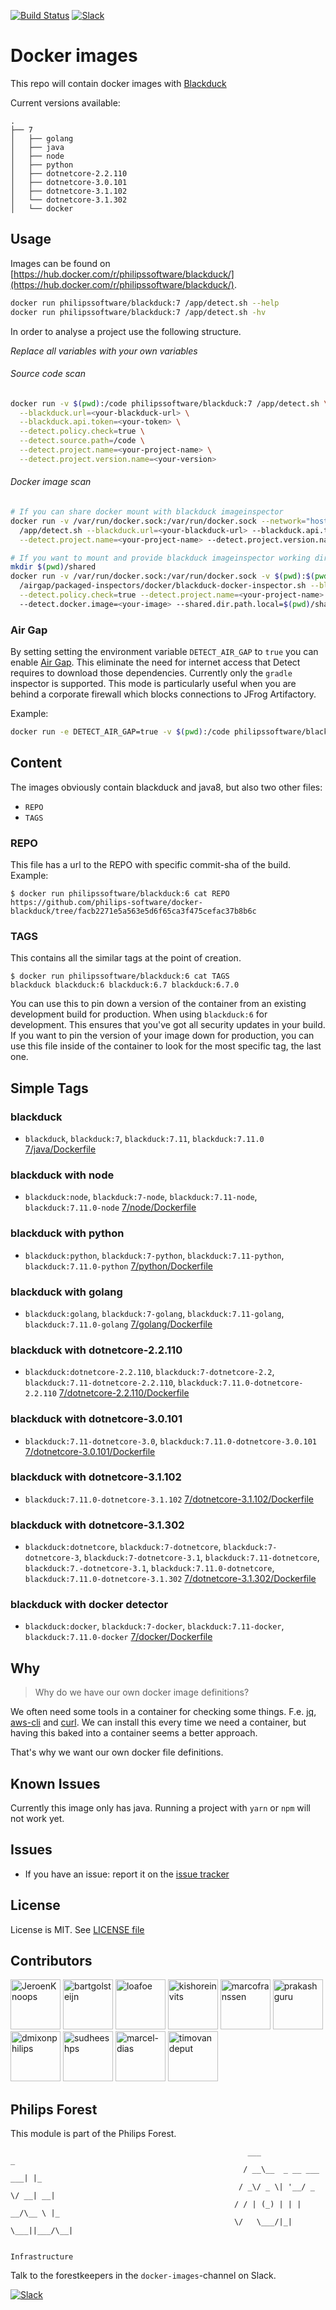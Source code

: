 [![Build Status](https://github.com/philips-software/docker-blackduck/workflows/build/badge.svg)](https://github.com/philips-software/docker-blackduck/actions/)
[![Slack](https://philips-software-slackin.now.sh/badge.svg)](https://philips-software-slackin.now.sh)

# Docker images

This repo will contain docker images with [Blackduck](https://www.blackducksoftware.com/)

Current versions available:

```
.
├── 7
│   ├── golang
│   ├── java
│   ├── node
│   ├── python
│   ├── dotnetcore-2.2.110
│   ├── dotnetcore-3.0.101
│   ├── dotnetcore-3.1.102
│   └── dotnetcore-3.1.302
│   └── docker
```

## Usage

Images can be found on [https://hub.docker.com/r/philipssoftware/blackduck/](https://hub.docker.com/r/philipssoftware/blackduck/).

``` bash
docker run philipssoftware/blackduck:7 /app/detect.sh --help
docker run philipssoftware/blackduck:7 /app/detect.sh -hv 
```

In order to analyse a project use the following structure.

_Replace all <your-xxxxx> variables with your own variables_

###### Source code scan
``` bash
docker run -v $(pwd):/code philipssoftware/blackduck:7 /app/detect.sh \
  --blackduck.url=<your-blackduck-url> \
  --blackduck.api.token=<your-token> \
  --detect.policy.check=true \
  --detect.source.path=/code \
  --detect.project.name=<your-project-name> \
  --detect.project.version.name=<your-version>
```

###### Docker image scan
``` bash
# If you can share docker mount with blackduck imageinspector
docker run -v /var/run/docker.sock:/var/run/docker.sock --network="host" philipssoftware/blackduck:7-docker \
  /app/detect.sh --blackduck.url=<your-blackduck-url> --blackduck.api.token=<your-token> --detect.policy.check=true \
  --detect.project.name=<your-project-name> --detect.project.version.name=<your-version> --detect.docker.image=<your-image>

# If you want to mount and provide blackduck imageinspector working directory
mkdir $(pwd)/shared
docker run -v /var/run/docker.sock:/var/run/docker.sock -v $(pwd):$(pwd) --network="host" -w $(pwd) philipssoftware/blackduck:7-docker \
  /airgap/packaged-inspectors/docker/blackduck-docker-inspector.sh --blackduck.url=<your-blackduck-url> --blackduck.api.token=<your-token> \
  --detect.policy.check=true --detect.project.name=<your-project-name> --detect.project.version.name=<your-version> \ 
  --detect.docker.image=<your-image> --shared.dir.path.local=$(pwd)/shared
```



### Air Gap

By setting setting the environment variable `DETECT_AIR_GAP` to `true` you can enable [Air Gap](https://synopsys.atlassian.net/wiki/spaces/INTDOCS/pages/88506397/Running+Synopsys+Detect+in+Air+Gap+Offline+and+Dry+Run+Modes). This eliminate the need for internet access that Detect requires to download those dependencies. Currently only the `gradle` inspector is supported. This mode is particularly useful when you are behind a corporate firewall which blocks connections to JFrog Artifactory.

Example:

```bash
docker run -e DETECT_AIR_GAP=true -v $(pwd):/code philipssoftware/blackduck:6 /app/detect.sh --blackduck.url=<your-blackduck-url> --blackduck.api.token=<your-token> --blackduck.trust.cert=true --detect.policy.check=true --detect.source.path=/code --detect.project.name=<your-project-name> --detect.project.version.name=<your-version>
```

## Content

The images obviously contain blackduck and java8, but also two other files:

- `REPO`
- `TAGS`

### REPO

This file has a url to the REPO with specific commit-sha of the build.
Example: 

```
$ docker run philipssoftware/blackduck:6 cat REPO
https://github.com/philips-software/docker-blackduck/tree/facb2271e5a563e5d6f65ca3f475cefac37b8b6c
```

### TAGS

This contains all the similar tags at the point of creation. 

```
$ docker run philipssoftware/blackduck:6 cat TAGS
blackduck blackduck:6 blackduck:6.7 blackduck:6.7.0
```

You can use this to pin down a version of the container from an existing development build for production. When using `blackduck:6` for development. This ensures that you've got all security updates in your build. If you want to pin the version of your image down for production, you can use this file inside of the container to look for the most specific tag, the last one.

## Simple Tags

### blackduck
- `blackduck`, `blackduck:7`, `blackduck:7.11`, `blackduck:7.11.0` [7/java/Dockerfile](7/java/Dockerfile)

### blackduck with node
- `blackduck:node`, `blackduck:7-node`, `blackduck:7.11-node`, `blackduck:7.11.0-node` [7/node/Dockerfile](7/node/Dockerfile)

### blackduck with python
- `blackduck:python`, `blackduck:7-python`, `blackduck:7.11-python`, `blackduck:7.11.0-python` [7/python/Dockerfile](7/python/Dockerfile)

### blackduck with golang
- `blackduck:golang`, `blackduck:7-golang`, `blackduck:7.11-golang`, `blackduck:7.11.0-golang` [7/golang/Dockerfile](7/golang/Dockerfile)

### blackduck with dotnetcore-2.2.110
- `blackduck:dotnetcore-2.2.110`, `blackduck:7-dotnetcore-2.2`, `blackduck:7.11-dotnetcore-2.2.110`, `blackduck:7.11.0-dotnetcore-2.2.110` [7/dotnetcore-2.2.110/Dockerfile](7/dotnetcore-2.2.110/Dockerfile)

### blackduck with dotnetcore-3.0.101
- `blackduck:7.11-dotnetcore-3.0`, `blackduck:7.11.0-dotnetcore-3.0.101` [7/dotnetcore-3.0.101/Dockerfile](7/dotnetcore-3.0.101/Dockerfile)

### blackduck with dotnetcore-3.1.102
- `blackduck:7.11.0-dotnetcore-3.1.102` [7/dotnetcore-3.1.102/Dockerfile](7/dotnetcore-3.1.102/Dockerfile)

### blackduck with dotnetcore-3.1.302
- `blackduck:dotnetcore`, `blackduck:7-dotnetcore`, `blackduck:7-dotnetcore-3`, `blackduck:7-dotnetcore-3.1`, `blackduck:7.11-dotnetcore`, `blackduck:7.-dotnetcore-3.1`, `blackduck:7.11.0-dotnetcore`, `blackduck:7.11.0-dotnetcore-3.1.302` [7/dotnetcore-3.1.302/Dockerfile](7/dotnetcore-3.1.302/Dockerfile)

### blackduck with docker detector
- `blackduck:docker`, `blackduck:7-docker`, `blackduck:7.11-docker`, `blackduck:7.11.0-docker` [7/docker/Dockerfile](7/docker/Dockerfile)

## Why

> Why do we have our own docker image definitions?

We often need some tools in a container for checking some things. F.e. [jq](https://stedolan.github.io/jq/), [aws-cli](https://aws.amazon.com/cli/) and [curl](https://curl.haxx.se/).
We can install this every time we need a container, but having this baked into a container seems a better approach.

That's why we want our own docker file definitions.

## Known Issues

Currently this image only has java. Running a project with `yarn` or `npm` will not work yet.

## Issues

- If you have an issue: report it on the [issue tracker](https://github.com/philips-software/docker-blackduck/issues)

## License

License is MIT. See [LICENSE file](LICENSE.md)

## Contributors

[//]: contributor-faces
<a href="https://github.com/JeroenKnoops"><img src="https://avatars.githubusercontent.com/u/10019?v=4" title="JeroenKnoops" width="80" height="80"></a>
<a href="https://github.com/bartgolsteijn"><img src="https://avatars.githubusercontent.com/u/3263880?v=4" title="bartgolsteijn" width="80" height="80"></a>
<a href="https://github.com/loafoe"><img src="https://avatars.githubusercontent.com/u/14123216?v=4" title="loafoe" width="80" height="80"></a>
<a href="https://github.com/kishoreinvits"><img src="https://avatars.githubusercontent.com/u/6522155?v=4" title="kishoreinvits" width="80" height="80"></a>
<a href="https://github.com/marcofranssen"><img src="https://avatars.githubusercontent.com/u/694733?v=4" title="marcofranssen" width="80" height="80"></a>
<a href="https://github.com/prakashguru"><img src="https://avatars.githubusercontent.com/u/11089125?v=4" title="prakashguru" width="80" height="80"></a>
<a href="https://github.com/dmixonphilips"><img src="https://avatars.githubusercontent.com/u/56551812?v=4" title="dmixonphilips" width="80" height="80"></a>
<a href="https://github.com/sudheeshps"><img src="https://avatars.githubusercontent.com/u/40300928?v=4" title="sudheeshps" width="80" height="80"></a>
<a href="https://github.com/marcel-dias"><img src="https://avatars.githubusercontent.com/u/233598?v=4" title="marcel-dias" width="80" height="80"></a>
<a href="https://github.com/timovandeput"><img src="https://avatars.githubusercontent.com/u/5458560?v=4" title="timovandeput" width="80" height="80"></a>

[//]: contributor-faces

## Philips Forest

This module is part of the Philips Forest.

```
                                                     ___                   _
                                                    / __\__  _ __ ___  ___| |_
                                                   / _\/ _ \| '__/ _ \/ __| __|
                                                  / / | (_) | | |  __/\__ \ |_
                                                  \/   \___/|_|  \___||___/\__|  

                                                                 Infrastructure
```

Talk to the forestkeepers in the `docker-images`-channel on Slack.

[![Slack](https://philips-software-slackin.now.sh/badge.svg)](https://philips-software-slackin.now.sh)
